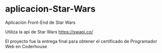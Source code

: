 # aplicacion-Star-Wars
Aplicación Front-End de Star Wars

Utiliza la api de Star Wars https://swapi.co/

El proyecto fue la entrega final para obtener el certificado de Programador Web  en Coderhouse
